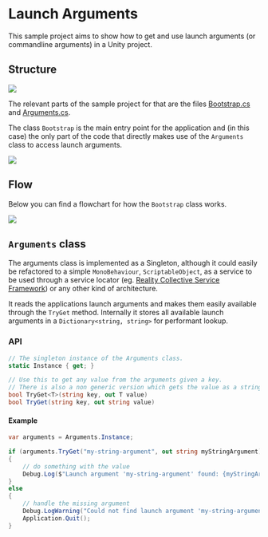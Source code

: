 # Launch Arguments

This sample project aims to show how to get and use launch arguments (or commandline arguments) in a Unity project.

## Structure

![](./Readme/Dependencies.png)

The relevant parts of the sample project for that are the files [Bootstrap.cs](./Assets/App/Bootstrap.cs) and [Arguments.cs](./Assets/App/Settings/Arguments.cs).

The class `Bootstrap` is the main entry point for the application and (in this case) the only part of the code that directly makes use of the `Arguments` class to access launch arguments.

![](./Readme/DependenciesSimple.png)

## Flow

Below you can find a flowchart for how the `Bootstrap` class works.

![](./Readme/Flowchart.png)

## `Arguments` class

The arguments class is implemented as a Singleton, although it could easily be refactored to a simple `MonoBehaviour`, `ScriptableObject`, as a service to be used through a service locator (eg. [Reality Collective Service Framework](https://github.com/realitycollective/com.realitycollective.service-framework)) or any other kind of architecture.

It reads the applications launch arguments and makes them easily available through the `TryGet` method. Internally it stores all available launch arguments in a `Dictionary<string, string>` for performant lookup.

### API

```csharp
// The singleton instance of the Arguments class.
static Instance { get; }

// Use this to get any value from the arguments given a key.  
// There is also a non generic version which gets the value as a string, as this is internally what the arguments are stored as.
bool TryGet<T>(string key, out T value)
bool TryGet(string key, out string value)
```

#### Example

```csharp
var arguments = Arguments.Instance;

if (arguments.TryGet("my-string-argument", out string myStringArgument))
{
    // do something with the value
    Debug.Log($"Launch argument 'my-string-argument' found: {myStringArgument}");
}
else 
{
    // handle the missing argument
    Debug.LogWarning("Could not find launch argument 'my-string-argument', quitting.");
    Application.Quit();
}
```
